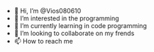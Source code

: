 - 👋 Hi, I’m @Vios080610
- 👀 I’m interested in the programming
- 🌱 I’m currently learning in code programming
- 💞️ I’m looking to collaborate on my frends
- 📫 How to reach me

<!---
Vios080610/Vios080610 is a ✨ special ✨ repository because its `README.md` (this file) appears on your GitHub profile.
You can click the Preview link to take a look at your changes.
--->
